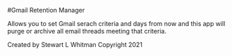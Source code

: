#Gmail Retention Manager

Allows you to set Gmail serach criteria and days from now and this app will purge or archive all email threads meeting that criteria.

Created by Stewart L Whitman
Copyright 2021